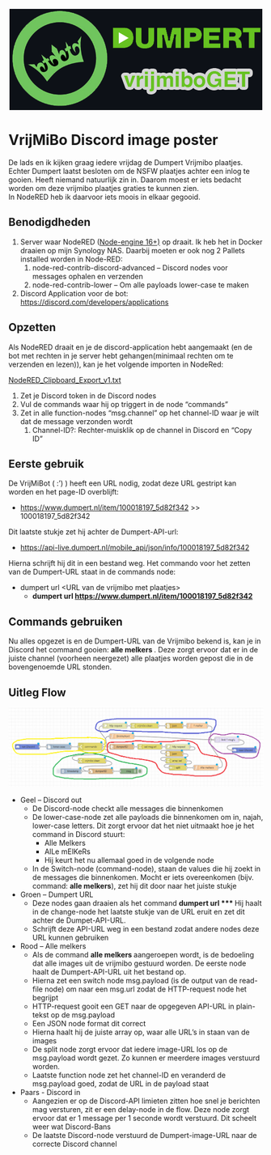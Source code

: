 <p align="center">
  <img src="https://github.com/Donixon/vrijmiboGET/blob/main/DumpertVRIJMIBOGET.png" />
</p>
<h1>VrijMiBo Discord image poster</h1>
<p>De lads en ik kijken graag iedere vrijdag de Dumpert Vrijmibo plaatjes. Echter Dumpert laatst besloten om de NSFW plaatjes achter een inlog te gooien. Heeft niemand natuurlijk zin in. Daarom moest er iets bedacht worden om deze vrijmibo plaatjes graties te kunnen zien.<br /> In NodeRED heb ik daarvoor iets moois in elkaar gegooid.</p>
<h2>Benodigdheden</h2>
<ol>
<li>Server waar NodeRED (<a href="https://hub.docker.com/layers/nodered/node-red/latest-16/images/sha256-74230885557bac4b9983fea7316fec4588e29a6997f8f24b2d0b6b050808c3cd?context=explore">Node-engine 16+)</a> op draait. Ik heb het in Docker draaien op mijn Synology NAS. Daarbij moeten er ook nog 2 Pallets installed worden in Node-RED:
<ol>
<li>node-red-contrib-discord-advanced &ndash; Discord nodes voor messages ophalen en verzenden</li>
<li>node-red-contrib-lower &ndash; Om alle payloads lower-case te maken</li>
</ol>
</li>
<li>Discord Application voor de bot: <a href="https://discord.com/developers/applications">https://discord.com/developers/applications</a></li>
</ol>
<h2>Opzetten</h2>
<p>Als NodeRED draait en je de discord-application hebt aangemaakt (en de bot met rechten in je server hebt gehangen(minimaal rechten om te verzenden en lezen)), kan je het volgende importen in NodeRed:</p>
<p><a href="https://github.com/Donixon/vrijmiboGET/blob/main/NodeRED_Clipboard_Export_v1.txt">NodeRED_Clipboard_Export_v1.txt</a></p>

<ol>
<li>Zet je Discord token in de Discord nodes</li>
<li>Vul de commands waar hij op triggert in de node &ldquo;commands&rdquo;</li>
<li>Zet in alle function-nodes &ldquo;msg.channel&rdquo; op het channel-ID waar je wilt dat de message verzonden wordt
<ol>
<li>Channel-ID?: Rechter-muisklik op de channel in Discord en &ldquo;Copy ID&rdquo;</li>
</ol>
</li>
</ol>
<h2>Eerste gebruik</h2>
<p>De VrijMiBot ( :&rsquo;) ) heeft een URL nodig, zodat deze URL gestript kan worden en het page-ID overblijft:</p>
<ul>
<li><a href="https://www.dumpert.nl/item/100018197_5d82f342">https://www.dumpert.nl/item/100018197_5d82f342</a> &gt;&gt; 100018197_5d82f342</li>
</ul>
<p>Dit laatste stukje zet hij achter de Dumpert-API-url:</p>
<ul>
<li><a href="https://api-live.dumpert.nl/mobile_api/json/info/100018197_5d82f342">https://api-live.dumpert.nl/mobile_api/json/info/100018197_5d82f342</a></li>
</ul>
<p>Hierna schrijft hij dit in een bestand weg. Het commando voor het zetten van de Dumpert-URL staat in de commands node:</p>
<ul>
<li>dumpert url &lt;URL van de vrijmibo met plaatjes&gt;
<ul>
<li><strong>dumpert url <a href="https://www.dumpert.nl/item/100018197_5d82f342">https://www.dumpert.nl/item/100018197_5d82f342</a></strong></li>
</ul>
</li>
</ul>
<h2>Commands gebruiken</h2>
<p>Nu alles opgezet is en de Dumpert-URL van de Vrijmibo bekend is, kan je in Discord het command gooien: <strong>alle melkers </strong>. Deze zorgt ervoor dat er in de juiste channel (voorheen neergezet) alle plaatjes worden gepost die in de bovengenoemde URL stonden.</p>
<h2>Uitleg Flow</h2>
<p align="center">
  <img src="https://github.com/Donixon/vrijmiboGET/blob/main/NodeRED_Uitleg_flow_v1.png" />
</p>
<ul>
<li>Geel &ndash; Discord out
<ul>
<li>De Discord-node checkt alle messages die binnenkomen</li>
<li>De lower-case-node zet alle payloads die binnenkomen om in, najah, lower-case letters. Dit zorgt ervoor dat het niet uitmaakt hoe je het command in Discord stuurt:
<ul>
<li>Alle Melkers</li>
<li>AlLe mElKeRs</li>
<li>Hij keurt het nu allemaal goed in de volgende node</li>
</ul>
</li>
<li>In de Switch-node (command-node), staan de values die hij zoekt in de messages die binnenkomen. Mocht er iets overeenkomen (bijv. command: <strong>alle melkers</strong>), zet hij dit door naar het juiste stukje</li>
</ul>
</li>
<li>Groen &ndash; Dumpert URL
<ul>
<li>Deze nodes gaan draaien als het command <strong>dumpert url *** </strong> Hij haalt in de change-node het laatste stukje van de URL eruit en zet dit achter de Dumpet-API-URL.</li>
<li>Schrijft deze API-URL weg in een bestand zodat andere nodes deze URL kunnen gebruiken</li>
</ul>
</li>
<li>Rood &ndash; Alle melkers
<ul>
<li>Als de command <strong>alle melkers </strong>aangeroepen wordt, is de bedoeling dat alle images uit de vrijmibo gestuurd worden. De eerste node haalt de Dumpert-API-URL uit het bestand op.</li>
<li>Hierna zet een switch node msg.payload (is de output van de read-file node) om naar een msg.url zodat de HTTP-request node het begrijpt</li>
<li>HTTP-request gooit een GET naar de opgegeven API-URL in plain-tekst op de msg.payload</li>
<li>Een JSON node format dit correct</li>
<li>Hierna haalt hij de juiste array op, waar alle URL&rsquo;s in staan van de images</li>
<li>De split node zorgt ervoor dat iedere image-URL los op de msg.payload wordt gezet. Zo kunnen er meerdere images verstuurd worden.</li>
<li>Laatste function node zet het channel-ID en veranderd de msg.payload goed, zodat de URL in de payload staat</li>
</ul>
</li>
<li>Paars - Discord in
<ul>
<li>Aangezien er op de Discord-API limieten zitten hoe snel je berichten mag versturen, zit er een delay-node in de flow. Deze node zorgt ervoor dat er 1 message per 1 seconde wordt verstuurd. Dit scheelt weer wat Discord-Bans</li>
<li>De laatste Discord-node verstuurd de Dumpert-image-URL naar de correcte Discord channel</li>
</ul>
</li>
</ul>
